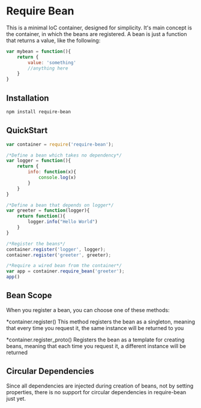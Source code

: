 Require Bean
============

This is a minimal IoC container, designed for simplicity. It's main concept is the container, in which the beans are registered.
A bean is just a function that returns a value, like the following:

```javascript
var mybean = function(){
    return {
        value: 'something'
        //anything here
    }
}
```

Installation
------------

```bash
npm install require-bean
```


QuickStart
----------

```javascript
var container = require('require-bean');

/*Define a bean which takes no dependency*/
var logger = function(){
    return {
        info: function(x){
            console.log(x)
        }
    }
}

/*Define a bean that depends on logger*/
var greeter = function(logger){
    return function(){
        logger.info("Hello World")
    }
}

/*Register the beans*/
container.register('logger', logger);
container.register('greeter', greeter);

/*Require a wired bean from the container*/
var app = container.require_bean('greeter');
app()
```

Bean Scope
----------

When you register a bean, you can choose one of these methods:

*container.register()
This method registers the bean as a singleton, meaning that every time you request it, the same instance will be returned to you

*container.register_proto()
Registers the bean as a template for creating beans, meaning that each time you request it, a different instance will be returned


Circular Dependencies
---------------------

Since all dependencies are injected during creation of beans, not by setting properties, there is no support for circular dependencies in require-bean just yet.